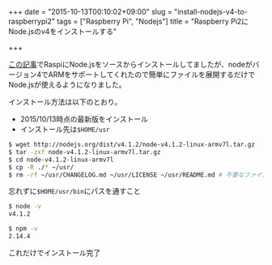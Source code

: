 +++
date = "2015-10-13T00:10:02+09:00"
slug = "install-nodejs-v4-to-raspberrypi2"
tags = ["Raspberry Pi", "Nodejs"]
title = "Raspberry Pi2にNode.jsのv4をインストールする"

+++

[この記事](http://blog.mursts.jp/entry/2015/07/08/install-nodejs-to-raspberrypi/)でRaspiにNode.jsをソースからインストールしてましたが、nodeがバージョン4でARMをサポートしてくれたので簡単にファイルを展開するだけでNode.jsが使えるようになりました。

インストール方法は以下のとおり。

* 2015/10/13時点の最新版をインストール
* インストール先は`$HOME/usr`

```sh
$ wget http://nodejs.org/dist/v4.1.2/node-v4.1.2-linux-armv7l.tar.gz
$ tar -zxf node-v4.1.2-linux-armv7l.tar.gz
$ cd node-v4.1.2-linux-armv7l
$ cp -R ./* ~/usr/
$ rm -rf ~/usr/CHANGELOG.md ~/usr/LICENSE ~/usr/README.md # 不要なファイルを削除
```

忘れずに`$HOME/usr/bin`にパスを通すこと

```sh
$ node -v
v4.1.2

$ npm -v
2.14.4
```

これだけでインストール完了
